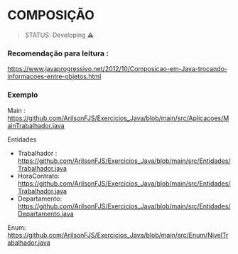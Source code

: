 <h1> COMPOSIÇÃO </h1>

> STATUS: Developing ⚠️

### Recomendação para leitura : 
https://www.javaprogressivo.net/2012/10/Composicao-em-Java-trocando-informacoes-entre-objetos.html

### Exemplo

Main : https://github.com/ArilsonFJS/Exercicios_Java/blob/main/src/Aplicacoes/MainTrabalhador.java

Entidades
+ Trabalhador : https://github.com/ArilsonFJS/Exercicios_Java/blob/main/src/Entidades/Trabalhador.java
+ HoraContrato: https://github.com/ArilsonFJS/Exercicios_Java/blob/main/src/Entidades/Trabalhador.java
+ Departamento: https://github.com/ArilsonFJS/Exercicios_Java/blob/main/src/Entidades/Departamento.java

Enum: https://github.com/ArilsonFJS/Exercicios_Java/blob/main/src/Enum/NivelTrabalhador.java
